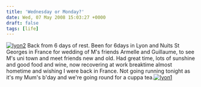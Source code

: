 ```yaml
---
title: 'Wednesday or Monday?'
date: Wed, 07 May 2008 15:03:27 +0000
draft: false
tags: [life]
---
```


[![](/shared/2008/05/lyon2-300x2251.jpg "lyon2")](/shared/2008/05/lyon2.jpg) Back from 6 days of rest. Been for 6days in Lyon and Nuits St Georges in France for wedding of M's friends Armelle and Guillaume, to see M's uni town and meet friends new and old. Had great time, lots of sunshine and good food and wine, now recovering at work breaktime almost hometime and wishing I were back in France. Not going running tonight as it's my Mum's b'day and we're going round for a cuppa tea.[![](/shared/2008/05/lyon1-300x1971.jpg "lyon1")](/shared/2008/05/lyon1.jpg)